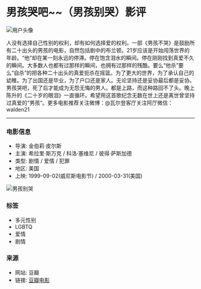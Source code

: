 # 男孩哭吧~~（男孩别哭）影评

![用户头像](https://img3.doubanio.com/icon/u49073965-3.jpg)

人没有选择自己性别的权利，却有如何选择爱的权利。一部《男孩不哭》是鼓励所有二十出头的男孩的电影，自然包括剧中的布兰顿。21岁应该是开始闯荡世界的年龄。“他”却在某一刻永远的停滞。停在饱含泪水的瞬间。停在刚刚找到真爱不久的瞬间。大多数人也都有过那样的瞬间，也拥有过那样的残酷。要么“他杀”要么“自杀”的把各种二十出头的真爱扼杀在摇篮。为了更大的世界，为了承认自己的幼稚。为了出国还是毕业，为了户口还是家人。无论坚持还是妥协最后都是妥协。男孩哭吧，死了后才能成为无怨无悔的男人。都是上路，而这种路回不了头。晚上陈升的《二十岁的眼泪》一直循环。希望用这首歌纪念无数在世上还是离世曾坚持过真爱的“男孩“。更多电影推荐关注微博：@瓦尔登客厅关注阿厅微信：walden21

---

### 电影信息

- 导演: 金伯莉·皮尔斯
- 主演: 希拉里·斯万克 / 科洛·塞维尼 / 彼得·萨斯加德
- 类型: 剧情 / 爱情 / 犯罪
- 地区: 美国
- 上映: 1999-09-02(威尼斯电影节) / 2000-03-31(美国)

![男孩别哭](https://img9.doubanio.com/view/photo/s_ratio_poster/public/p2167014595.webp)

### 标签

- 多元性别
- LGBTQ
- 爱情
- 剧情

### 来源

- 网站: 豆瓣
- 链接: [豆瓣电影](https://movie.douban.com/subject/1300528/)